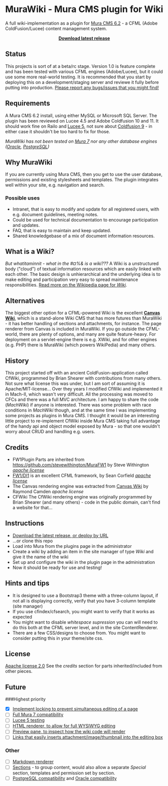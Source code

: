 # MuraWiki - Mura CMS plugin for Wiki
A full wiki-implementation as a plugin for [Mura CMS 6.2](http://www.getmura.com/) - a CFML (Adobe ColdFusion/Lucee) content management system.

<p align="center"><strong><a href="https://github.com/fraxen/mura500/releases">Download latest release</a></strong></p>

## Status
This projects is sort of at a beta/rc stage. Version 1.0 is feature complete and has been tested with various CFML engines (Adobe/Lucee), but it could use some more real-world testing. It is recommended that you start by deploying this on a development/staging server and reviewe it fully before putting into production.
[Please report any bugs/issues that you might find!](https://github.com/fraxen/murawiki/issues)

## Requirements
A Mura CMS 6.2 install, using either MySQL or Microsoft SQL Server. The plugin has been reviewed on Lucee 4.5 and Adobe Coldfusion 10 and 11. It should work fine on Railo and [Lucee 5](https://github.com/fraxen/murawiki/issues/28), not sure about [Coldfusion 9](https://github.com/fraxen/murawiki/issues/29) - in either case it shouldn't be too hard to fix for those.

*MuraWiki has not been tested on [Mura 7](https://github.com/fraxen/murawiki/issues/25) nor any other database engines ([Oracle](https://github.com/fraxen/murawiki/issues/26), [PostgreSQL](https://github.com/fraxen/murawiki/issues/27))*


## Why MuraWiki
If you are currently using Mura CMS, then you get to use the user database, permissions and existing stylesheets and templates. The plugin integrates well within your site, e.g. navigation and search.

### Possible uses
* Intranet, that is easy to modify and update for all registered users, with e.g. document guidelines, meeting notes.
* Could be used for technical documentation to encourage participation and updates.
* FAQ, that is easy to maintain and keep updated.
* Shared knowledgebase of a mix of document information resources.

## What is a Wiki?
*But whatitaminnit - what in the #¤%& is a wiki???* A Wiki is a unstructured body ("cloud") of textual information resources which are easily linked with each other. The basic design is unhierarchical and the underlying idea is to make editing and participation very easy to spread maintenance responsibilities. [Read more on the Wikipedia page for *Wiki*](https://en.wikipedia.org/wiki/Wiki).

## Alternatives
The biggest other option for a CFML-powered Wiki is the excellent **[Canvas Wiki](http://canvas.riaforge.org)**, which is a stand-alone Wiki CMS that has more futures than MuraWiki - it has better handling of sections and attachments, for instance. The page renderer from Canvas is included in MuraWiki.
If you go outside the CFML-world, there are plenty of options, and many are quite feature-heavy. For deployment on a servlet-engine there is e.g. XWiki, and for other engines (e.g. PHP) there is MuraWiki (which powers WikiPedia) and many others.


## History
This project started off with an ancient ColdFusion-application called CfWiki, programmed by Brian Shearer with contributions from many others. Not sure what license this was under, but I am sort of assuming it is Apache/MIT-license...
Over they years I modified CfWiki and implemented it in Mach-II, which wasn't very difficult. All the processing was moved to CFCs and there was a full MVC architecture. I am happy to share the code (*MachWiki*) if anyone is interested.
There was some problem with race conditions in *MachWiki* though, and at the same time I was implementing some projects as plugins in Mura CMS. I thought it would be an interesting little project to re-implement CfWiki inside Mura CMS taking full advantage of the handy api and object model exposed by Mura - so that one wouldn't worry about CRUD and handling e.g. users.


## Credits
* FW1Plugin Parts are inherited from https://github.com/stevewithington/MuraFW1 by Steve Withington _[apache license](https://raw.githubusercontent.com/stevewithington/MuraFW1/develop/license.txt)_
* [FW1/DI1](https://github.com/framework-one/fw1) is an excellent CFML framework, by Sean Corfield _[apache license](https://raw.githubusercontent.com/framework-one/fw1/develop/LICENSE)_
* The Canvas rendering engine was extracted from [Canvas Wiki](http://canvas.riaforge.org/) by Raymond Camden _apache license_
* CFWiki The CfWiki rendering engine was originally programmed by Brian Shearer (and many others) - code in the public domain, can't find a website for that...

## Instructions
* [Download the latest release, or deploy by URL](https://github.com/fraxen/murawiki/releases)
* ...or clone this repo
* Load into Mura from the plugins page in the administrator
* Create a wiki by adding an item in the site manager of type _Wiki_ and give it the name of the wiki
* Set up and configure the wiki in the plugin page in the administration
* Now it should be ready for use and testing!

## Hints and tips
* It is designed to use a Bootstrap3 theme with a three-column layout, if not all is displaying correctly, verify that you have 3-column template (site manager)
* If you use cfindex/cfsearch, you might want to verify that it works as expected
* You might want to disable _whitespace supression_ you can will need to do this both at the CFML server level, and in the site ContentRenderer.
* There are a few CSS/designs to choose from. You might want to consider putting this in your theme/site css.

## License
[Apache license 2.0](https://raw.githubusercontent.com/fraxen/murawiki/master/LICENSE)
See the _credits_ section for parts inherited/included from other pieces.

## Future
###Highest priority
* [x] [Implement locking to prevent simultaneous editing of a page](https://github.com/fraxen/murawiki/issues/24)
* [ ] [Full Mura 7 compatibility](https://github.com/fraxen/murawiki/issues/25)
* [ ] [Lucee 5 testing](https://github.com/fraxen/murawiki/issues/28)
* [ ] [HTML renderer, to allow for full WYSIWYG editing](https://github.com/fraxen/murawiki/issues/30)
* [ ] [Preview pane, to inspect how the wiki code will render](https://github.com/fraxen/murawiki/issues/33)
* [ ] [Links that easily inserts attachment/image/thumbnail into the editing box](https://github.com/fraxen/murawiki/issues/34)

### Other
* [ ] [Markdown renderer](https://github.com/fraxen/murawiki/issues/31)
* [ ] [Sections](https://github.com/fraxen/murawiki/issues/32) - to group content, would also allow a separate _Special_ section, templates and permission set by section.
* [ ] [PostgreSQL compatibility](https://github.com/fraxen/murawiki/issues/27) and [Oracle compatibility](https://github.com/fraxen/murawiki/issues/26)
